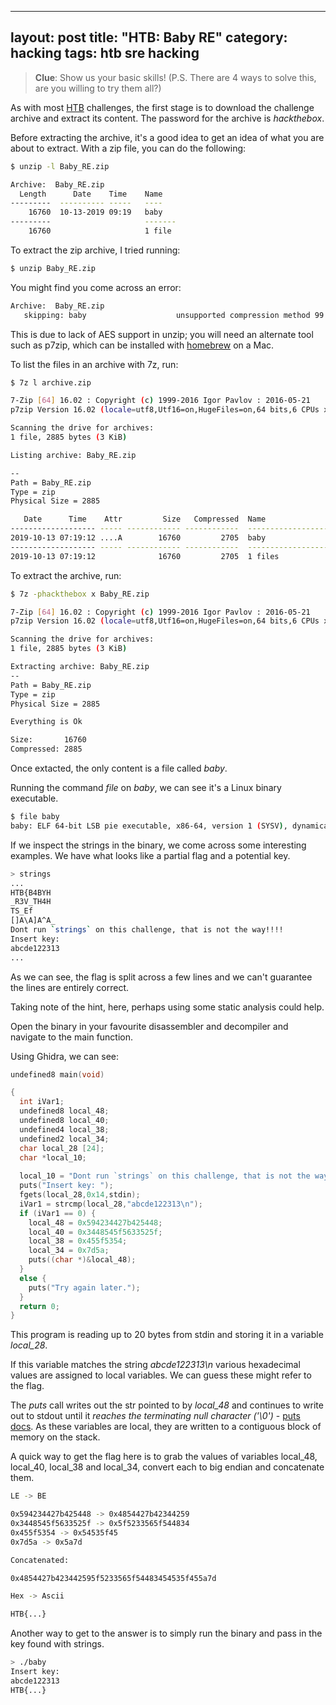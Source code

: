 
---
layout: post
title: "HTB: Baby RE"
category: hacking
tags: htb sre hacking
---

> **Clue**: Show us your basic skills! (P.S. There are 4 ways to solve this, are you willing to try them all?)

As with most [HTB](https://www.hackthebox.eu/) challenges, the first stage is to download the challenge archive and extract its content. The password for the archive is _hackthebox_.

Before extracting the archive, it's a good idea to get an idea of what you are about to extract. With a zip file, you can do the following:

```bash
$ unzip -l Baby_RE.zip

Archive:  Baby_RE.zip
  Length      Date    Time    Name
---------  ---------- -----   ----
    16760  10-13-2019 09:19   baby
---------                     -------
    16760                     1 file
```

To extract the zip archive, I tried running:

```bash
$ unzip Baby_RE.zip
```

You might find you come across an error:

```bash
Archive:  Baby_RE.zip
   skipping: baby                    unsupported compression method 99
```

This is due to lack of AES support in unzip; you will need an alternate tool such as p7zip, which can be installed with [homebrew](https://brew.sh/) on a Mac.

To list the files in an archive with 7z, run:

```bash
$ 7z l archive.zip

7-Zip [64] 16.02 : Copyright (c) 1999-2016 Igor Pavlov : 2016-05-21
p7zip Version 16.02 (locale=utf8,Utf16=on,HugeFiles=on,64 bits,6 CPUs x64)

Scanning the drive for archives:
1 file, 2885 bytes (3 KiB)

Listing archive: Baby_RE.zip

--
Path = Baby_RE.zip
Type = zip
Physical Size = 2885

   Date      Time    Attr         Size   Compressed  Name
------------------- ----- ------------ ------------  ------------------------
2019-10-13 07:19:12 ....A        16760         2705  baby
------------------- ----- ------------ ------------  ------------------------
2019-10-13 07:19:12              16760         2705  1 files
```

To extract the archive, run:

```bash
$ 7z -phackthebox x Baby_RE.zip

7-Zip [64] 16.02 : Copyright (c) 1999-2016 Igor Pavlov : 2016-05-21
p7zip Version 16.02 (locale=utf8,Utf16=on,HugeFiles=on,64 bits,6 CPUs x64)

Scanning the drive for archives:
1 file, 2885 bytes (3 KiB)

Extracting archive: Baby_RE.zip
--
Path = Baby_RE.zip
Type = zip
Physical Size = 2885

Everything is Ok

Size:       16760
Compressed: 2885
```

Once extacted, the only content is a file called _baby_.

Running the command _file_ on _baby_, we can see it's a Linux binary executable.

```bash
$ file baby
baby: ELF 64-bit LSB pie executable, x86-64, version 1 (SYSV), dynamically linked, interpreter /lib64/ld-linux-x86-64.so.2, BuildID[sha1]=25adc53b89f781335a27bf1b81f5c4cb74581022, for GNU/Linux 3.2.0, not stripped
```

If we inspect the strings in the binary, we come across some interesting examples. We have what looks like a partial flag and a potential key.

```bash
> strings
...
HTB{B4BYH
_R3V_TH4H
TS_Ef
[]A\A]A^A_
Dont run `strings` on this challenge, that is not the way!!!!
Insert key:
abcde122313
...
```

As we can see, the flag is split across a few lines and we can't guarantee the lines are entirely correct.

Taking note of the hint, here, perhaps using some static analysis could help. 

Open the binary in your favourite disassembler and decompiler and navigate to the main function. 

Using Ghidra, we can see:

```c
undefined8 main(void)

{
  int iVar1;
  undefined8 local_48;
  undefined8 local_40;
  undefined4 local_38;
  undefined2 local_34;
  char local_28 [24];
  char *local_10;
  
  local_10 = "Dont run `strings` on this challenge, that is not the way!!!!";
  puts("Insert key: ");
  fgets(local_28,0x14,stdin);
  iVar1 = strcmp(local_28,"abcde122313\n");
  if (iVar1 == 0) {
    local_48 = 0x594234427b425448;
    local_40 = 0x3448545f5633525f;
    local_38 = 0x455f5354;
    local_34 = 0x7d5a;
    puts((char *)&local_48);
  }
  else {
    puts("Try again later.");
  }
  return 0;
}
```

This program is reading up to 20 bytes from stdin and storing it in a variable _local_28_. 

If this variable matches the string _abcde122313\n_ various hexadecimal values are assigned to local variables. We can guess these might refer to the flag.

The _puts_ call writes out the str pointed to by _local_48_ and continues to write out to stdout until it _reaches the terminating null character ('\0')_ - [puts docs](http://www.cplusplus.com/reference/cstdio/puts/). As these variables are local, they are written to a contiguous block of memory on the stack.

A quick way to get the flag here is to grab the values of variables local_48, local_40, local_38 and local_34, convert each to big endian and concatenate them.

```bash
LE -> BE

0x594234427b425448 -> 0x4854427b42344259
0x3448545f5633525f -> 0x5f5233565f544834
0x455f5354 -> 0x54535f45
0x7d5a -> 0x5a7d

Concatenated:

0x4854427b423442595f5233565f54483454535f455a7d

Hex -> Ascii

HTB{...}
```

Another way to get to the answer is to simply run the binary and pass in the key found with strings.

```bash
> ./baby
Insert key:
abcde122313
HTB{...}
```

